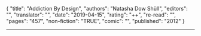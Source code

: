 {
"title": "Addiction By Design",
"authors": "Natasha Dow Shüll",
"editors": "",
"translator": "",
"date": "2019-04-15",
"rating": "++",
"re-read": "",
"pages": "457",
"non-fiction": "TRUE",
"comic": "",
"published": "2012"
}

---
